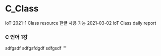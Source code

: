 # C_Class
IoT-2021-1 Class resource 한글 사용 가능
2021-03-02 IoT Class daily report
### C 언어 1강
sdfgsdf
sdfgsfdgdf
sdfgsdf
'''
